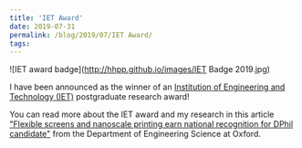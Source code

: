 ```yaml
---
title: 'IET Award'
date: 2019-07-31
permalink: /blog/2019/07/IET Award/
tags:
---
```


![IET award badge](http://hhpp.github.io/images/IET Badge 2019.jpg)

I have been announced as the winner of an [Institution of Engineering and Technology (IET)](https://www.theiet.org/) postgraduate research award! 

You can read more about the IET award and my research in this article ["Flexible screens and nanoscale printing earn national recognition for DPhil candidate"](https://eng.ox.ac.uk/news/flexible-screens-and-nanoscale-printing-earn-national-recognition-for-dphil-candidate/) from the Department of Engineering Science at Oxford. 
<!-- break -->